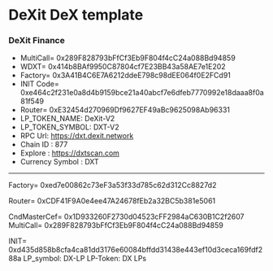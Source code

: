 # DeXit DeX template

### DeXit Finance
- MultiCall=  0x289F828793bFfCf3Eb9F804f4cC24a088Bd94859 
- WDXT=  0x414b8BAf9950C87804cf7E23BB43a58AE7e1E202 
- Factory=  0x3A41B4C6E7A6212ddeE798c98dEE064f0E2FCd91 
- INIT Code= 0xe464c2f231e0a8d4b9159bce21a40abcf7e6dfeb7770992e18daaa8f0a81f549 
- Router=  0xE32454d270969Df9627EF49aBc9625098Ab96331
- LP_TOKEN_NAME:  DeXit-V2
- LP_TOKEN_SYMBOL:  DXT-V2
- RPC Url: https://dxt.dexit.network
- Chain ID : 877
- Explore : https://dxtscan.com
- Currency Symbol : DXT

*****************************************************************************************************

Factory=  0xed7e00862c73eF3a53f33d785c62d312Cc8827d2  

Router= 0xCDF41F9A0e4ee47A24678fEb2a32BC5b381e5061  

CndMasterCef= 0x1D933260F2730d04523cFF2984aC630B1C2f2607   
MultiCall=  0x289F828793bFfCf3Eb9F804f4cC24a088Bd94859 

INIT= 0xd435d858b8cfa4ca81dd3176e60084bffdd31438e443ef10d3ceca169fdf288a
LP_symbol: DX-LP
LP-Token: DX LPs

